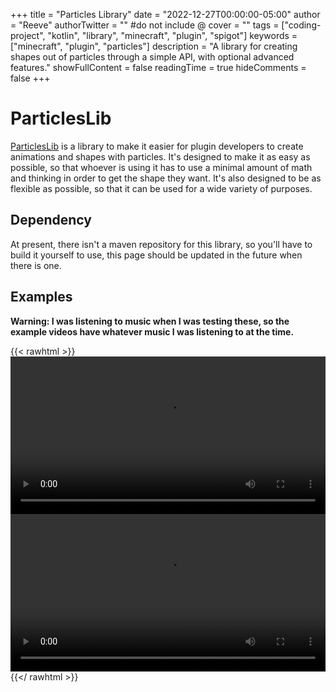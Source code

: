 +++
title = "Particles Library"
date = "2022-12-27T00:00:00-05:00"
author = "Reeve"
authorTwitter = "" #do not include @
cover = ""
tags = ["coding-project", "kotlin", "library", "minecraft", "plugin", "spigot"]
keywords = ["minecraft", "plugin", "particles"]
description = "A library for creating shapes out of particles through a simple API, with optional advanced features."
showFullContent = false
readingTime = true
hideComments = false
+++

# ParticlesLib

[ParticlesLib](https://github.com/reeve567/ParticleLib) is a library to make it easier for plugin developers to create animations and shapes with particles.
It's designed to make it as easy as possible, so that whoever is using it has to use a minimal amount of math and thinking in order to get the shape they want.
It's also designed to be as flexible as possible, so that it can be used for a wide variety of purposes.

## Dependency

At present, there isn't a maven repository for this library, so you'll have to build it yourself to use, this page should be updated in the future when there is one.

## Examples

**Warning: I was listening to music when I was testing these, so the example videos have whatever music I was listening to at the time.**

{{< rawhtml >}}
<video width="100%" controls="controls"/>
  <source src="https://safe.reeve.dev/lmfvn8uq5spk.mp4" type="video/mp4">
</video>
<video width="100%" controls="controls"/>
  <source src="https://safe.reeve.dev/9fhg4zfoh69t.mp4" type="video/mp4">
</video>
{{</ rawhtml >}}